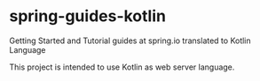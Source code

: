 # spring-guides-kotlin
Getting Started and Tutorial guides at spring.io translated to Kotlin Language

This project is intended to use Kotlin as web server language.
